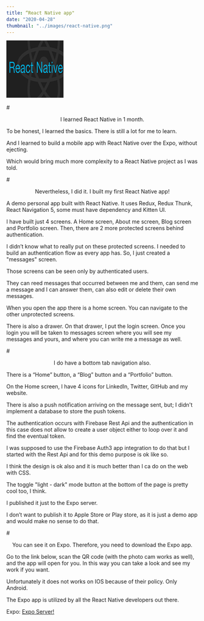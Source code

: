 ```yaml
---
title: “React Native app"
date: "2020-04-28"
thumbnail: "../images/react-native.png"
---
```


![React Native](../images/react-native.png)

#<center>I learned React Native in 1 month.</center>

To be honest, I learned the basics. There is still a lot for me to learn.

And I learned to build a mobile app with React Native over the Expo, without ejecting.

Which would bring much more complexity to a React Native project as I was told.

#<center>Nevertheless, I did it. I built my first React Native app!</center>

A demo personal app built with React Native. It uses Redux, Redux Thunk, React Navigation 5, some must have dependency and Kitten UI.

I have built just 4 screens. A Home screen, About me screen, Blog screen and Portfolio screen. Then, there are 2 more protected screens behind authentication.

I didn’t know what to really put on these protected screens. I needed to build an authentication flow as every app has. So, I just created a "messages" screen.

Those screens can be seen only by authenticated users.

They can reed messages that occurred between me and them, can send me a message and I can answer them, can also edit or delete their own messages.

When you open the app there is a home screen. You can navigate to the other unprotected screens.

There is also a drawer. On that drawer, I put the login screen. Once you login you will be taken to messages screen where you will see my messages and yours, and where you can write me a message as well.

#<center>I do have a bottom tab navigation also.</center>

There is a “Home” button, a “Blog” button and a “Portfolio” button.

On the Home screen, I have 4 icons for LinkedIn, Twitter, GitHub and my website.

There is also a push notification arriving on the message sent, but; I didn't implement a database to store the push tokens.

The authentication occurs with Firebase Rest Api and the authentication in this case does not allow to create a user object either to loop over it and find the eventual token.

I was supposed to use the Firebase Auth3 app integration to do that but I started with the Rest Api and for this demo purpose is ok like so.

I think the design is ok also and it is much better than I ca do on the web with CSS.

The toggle "light - dark" mode button at the bottom of the page is pretty cool too, I think.

I published it just to the Expo server.

I don’t want to publish it to Apple Store or Play store, as it is just a demo app and would make no sense to do that.

#<center>You can see it on Expo. Therefore, you need to download the Expo app.</center>

Go to the link below, scan the QR code (with the photo cam works as well), and the app will open for you. In this way you can take a look and see my work if you want.

Unfortunately it does not works on IOS because of their policy. Only Android.

The Expo app is utilized by all the React Native developers out there.

Expo: <a href="https://expo.io/@bogdan_dev/bogdan-digital/" target="_blank">Expo Server!</a>
